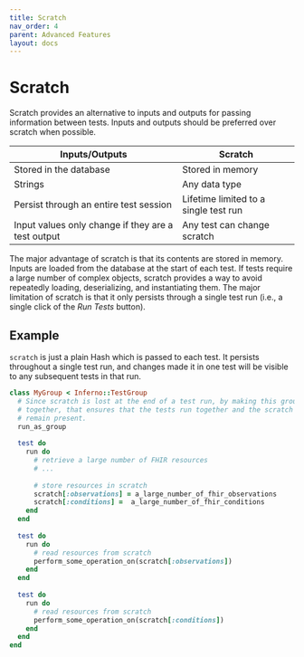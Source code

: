 ```yaml
---
title: Scratch
nav_order: 4
parent: Advanced Features
layout: docs
---
```

# Scratch
Scratch provides an alternative to inputs and outputs for passing information
between tests. Inputs and outputs should be preferred over scratch when
possible.

| Inputs/Outputs | Scratch |
| --- | --- |
| Stored in the database | Stored in memory |
| Strings | Any data type |
| Persist through an entire test session | Lifetime limited to a single test run |
| Input values only change if they are a test output | Any test can change scratch |

The major advantage of scratch is that its contents are stored in memory. Inputs
are loaded from the database at the start of each test. If tests require a large
number of complex objects, scratch provides a way to avoid repeatedly loading,
deserializing, and instantiating them. The major limitation of scratch is that
it only persists through a single test run (i.e., a single click of the _Run
Tests_ button).

## Example
`scratch` is just a plain Hash which is passed to each test. It persists
throughout a single test run, and changes made it in one test will be visible to
any subsequent tests in that run.

```ruby
class MyGroup < Inferno::TestGroup
  # Since scratch is lost at the end of a test run, by making this group run
  # together, that ensures that the tests run together and the scratch will
  # remain present.
  run_as_group
  
  test do
    run do
      # retrieve a large number of FHIR resources
      # ...
      
      # store resources in scratch
      scratch[:observations] = a_large_number_of_fhir_observations
      scratch[:conditions] =  a_large_number_of_fhir_conditions
    end
  end
  
  test do
    run do
      # read resources from scratch
      perform_some_operation_on(scratch[:observations])
    end
  end
  
  test do
    run do
      # read resources from scratch
      perform_some_operation_on(scratch[:conditions])
    end
  end
end
```
